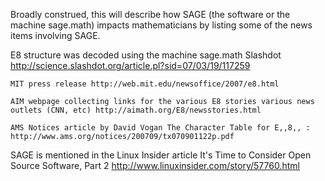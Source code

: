 Broadly construed, this will describe how SAGE (the software or the machine sage.math) impacts mathematicians by listing some of the news items involving SAGE.

  
  E8 structure was decoded using the machine sage.math 
    Slashdot http://science.slashdot.org/article.pl?sid=07/03/19/117259

    MIT press release http://web.mit.edu/newsoffice/2007/e8.html

    AIM webpage collecting links for the various E8 stories various news outlets (CNN, etc) http://aimath.org/E8/newsstories.html

    AMS Notices article by David Vogan The Character Table for E,,8,, : http://www.ams.org/notices/200709/tx070901122p.pdf

  SAGE is mentioned in the Linux Insider article
    It's Time to Consider Open Source Software, Part 2 http://www.linuxinsider.com/story/57760.html

  
